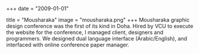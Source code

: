 +++
date = "2009-01-01"

title = "Mousharaka"
image = "mousharaka.png"
+++
Mousharaka graphic design conference was the first of its kind in Doha. Hired by VCU to execute the website for the conference, I managed client, designers and programmers. 
We designed dual language interface (Arabic/English), and interfaced with online conference paper manager.  